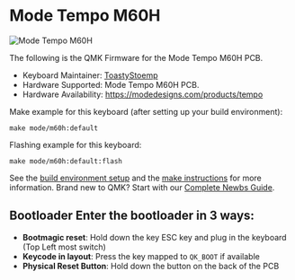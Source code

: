 # Mode Tempo M60H

![Mode Tempo M60H](https://modedesigns.com/products/tempo)

The following is the QMK Firmware for the Mode Tempo M60H PCB.

* Keyboard Maintainer: [ToastyStoemp](https://github.com/ToastyStoemp)
* Hardware Supported: Mode Tempo M60H PCB.
* Hardware Availability: https://modedesigns.com/products/tempo

Make example for this keyboard (after setting up your build environment):

	make mode/m60h:default

Flashing example for this keyboard:

	make mode/m60h:default:flash

See the [build environment setup](https://docs.qmk.fm/#/getting_started_build_tools) and the [make instructions](https://docs.qmk.fm/#/getting_started_make_guide) for more information. Brand new to QMK? Start with our [Complete Newbs Guide](https://docs.qmk.fm/#/newbs).

## Bootloader Enter the bootloader in 3 ways: 
* **Bootmagic reset**: Hold down the key ESC key and plug in the keyboard (Top Left most switch)
* **Keycode in layout**: Press the key mapped to `QK_BOOT` if available
* **Physical Reset Button**: Hold down the button on the back of the PCB